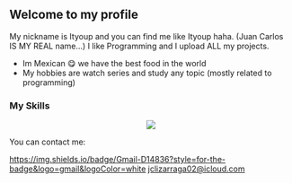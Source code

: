 ## Welcome to my profile

My nickname is Ityoup and you can find me like Ityoup haha. (Juan Carlos IS MY REAL name...)
I like Programming and I upload ALL my projects.

* Im Mexican :yum: we have the best food in the world
* My hobbies are watch series and study any topic (mostly related to programming)

### My Skills
<p align="center">
<img src="https://skillicons.dev/](https://skillicons.dev/)icons?i=html,css,js,java,nodejs,express,mysql,ps,bash,linux,docker"/>
</p>

You can contact me:

https://img.shields.io/badge/Gmail-D14836?style=for-the-badge&logo=gmail&logoColor=white jclizarraga02@icloud.com



